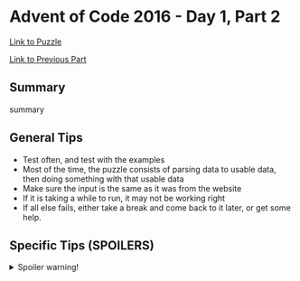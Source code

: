 # Advent of Code 2016 - Day 1, Part 2

[Link to Puzzle](https://adventofcode.com/2016/day/1#part2)

[Link to Previous Part](https://github.com/CodingAP/unofficial-aoc-syllabus/blob/main/years/2016/day1/part1.md)

## Summary
summary

## General Tips
- Test often, and test with the examples
- Most of the time, the puzzle consists of parsing data to usable data, then doing something with that usable data
- Make sure the input is the same as it was from the website
- If it is taking a while to run, it may not be working right
- If all else fails, either take a break and come back to it later, or get some help.

## Specific Tips (SPOILERS)
<details> <summary>Spoiler warning!</summary>

specific tips

</details>